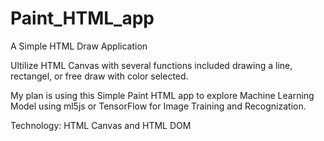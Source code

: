 # Paint_HTML_app

A Simple HTML Draw Application

Ultilize HTML Canvas with several functions included drawing a line, rectangel, or free draw with color selected.

My plan is using this Simple Paint HTML app to explore Machine Learning Model using ml5js or TensorFlow for Image Training and Recognization.

Technology: HTML Canvas and HTML DOM
